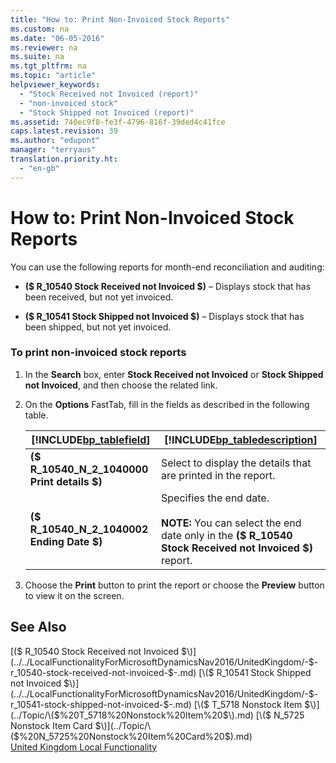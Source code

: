 ```yaml
---
title: "How to: Print Non-Invoiced Stock Reports"
ms.custom: na
ms.date: "06-05-2016"
ms.reviewer: na
ms.suite: na
ms.tgt_pltfrm: na
ms.topic: "article"
helpviewer_keywords: 
  - "Stock Received not Invoiced (report)"
  - "non-invoiced stock"
  - "Stock Shipped not Invoiced (report)"
ms.assetid: 740ec9f8-fe3f-4796-816f-39ded4c41fce
caps.latest.revision: 39
ms.author: "edupont"
manager: "terryaus"
translation.priority.ht: 
  - "en-gb"
---
```

# How to: Print Non-Invoiced Stock Reports
You can use the following reports for month\-end reconciliation and auditing:  
  
-   **\($ R\_10540 Stock Received not Invoiced $\)** – Displays stock that has been received, but not yet invoiced.  
  
-   **\($ R\_10541 Stock Shipped not Invoiced $\)** – Displays stock that has been shipped, but not yet invoiced.  
  
### To print non\-invoiced stock reports  
  
1.  In the **Search** box, enter **Stock Received not Invoiced** or **Stock Shipped not Invoiced**, and then choose the related link.  
  
2.  On the **Options** FastTab, fill in the fields as described in the following table.  
  
    |[!INCLUDE[bp_tablefield](../../ApplicationDesign/includes/bp_tablefield_md.md)]|[!INCLUDE[bp_tabledescription](../../ApplicationDesign/includes/bp_tabledescription_md.md)]|  
    |---------------------------------|---------------------------------------|  
    |**\($ R\_10540\_N\_2\_1040000 Print details $\)**|Select to display the details that are printed in the report.|  
    |**\($ R\_10540\_N\_2\_1040002 Ending Date $\)**|Specifies the end date.<br /><br /> **NOTE:** You can select the end date only in the **\($ R\_10540 Stock Received not Invoiced $\)** report.|  
  
3.  Choose the **Print** button to print the report or choose the **Preview** button to view it on the screen.  
  
## See Also  
 [\($ R\_10540 Stock Received not Invoiced $\)](../../LocalFunctionalityForMicrosoftDynamicsNav2016/UnitedKingdom/-$-r_10540-stock-received-not-invoiced-$-.md)   
 [\($ R\_10541 Stock Shipped not Invoiced $\)](../../LocalFunctionalityForMicrosoftDynamicsNav2016/UnitedKingdom/-$-r_10541-stock-shipped-not-invoiced-$-.md)   
 [\($ T\_5718 Nonstock Item $\)](../Topic/\($%20T_5718%20Nonstock%20Item%20$\).md)   
 [\($ N\_5725 Nonstock Item Card $\)](../Topic/\($%20N_5725%20Nonstock%20Item%20Card%20$\).md)   
 [United Kingdom Local Functionality](../../LocalFunctionalityForMicrosoftDynamicsNav2016/UnitedKingdom/united-kingdom-local-functionality.md)